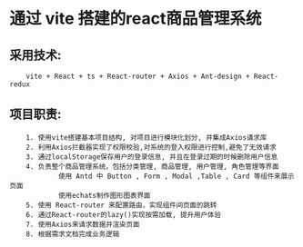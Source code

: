 # 通过 vite 搭建的react商品管理系统

## 采用技术: 
        vite + React + ts + React-router + Axios + Ant-design + React-redux

## 项目职责:
        1. 使用vite搭建基本项目结构, 对项目进行模块化划分, 并集成Axios请求库
        2. 利用Axios拦截器实现了权限校验,对系统的登入权限进行控制,避免了无效请求
        3. 通过localStorage保存用户的登录信息, 并且在登录过期的时候删除用户信息
        4. 负责整个商品管理系统，包括分类管理, 商品管理, 用户管理, 角色管理等界面
                使用 Antd 中 Button , Form , Modal ,Table , Card 等组件来展示页面
                使用echats制作图形图表界面
        5. 使用 React-router 来配置路由，实现组件间页面的跳转
        6. 通过React-router的lazy()实现按需加载, 提升用户体验
        7. 使用Axios来请求数据并渲染页面
        8. 根据需求文档完成业务逻辑
